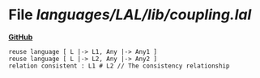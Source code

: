 # File _languages/LAL/lib/coupling.lal_
**[GitHub](https://github.com/softlang/yas/blob/master/languages/LAL/lib/coupling.lal)**
```
reuse language [ L |-> L1, Any |-> Any1 ]
reuse language [ L |-> L2, Any |-> Any2 ]
relation consistent : L1 # L2 // The consistency relationship
```
